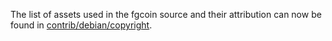 The list of assets used in the fgcoin source and their attribution can now be found in [contrib/debian/copyright](../contrib/debian/copyright).
